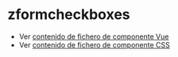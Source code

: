 # zformcheckboxes

 - Ver [contenido de fichero de componente Vue](./zformcheckboxes.vue)
 - Ver [contenido de fichero de componente CSS](./zformcheckboxes.scss)
